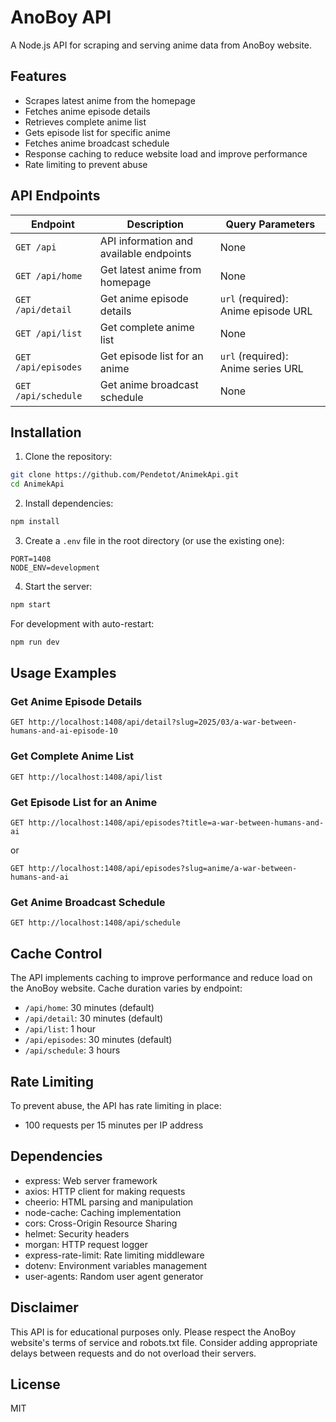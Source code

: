 # AnoBoy API

A Node.js API for scraping and serving anime data from AnoBoy website.

## Features

- Scrapes latest anime from the homepage
- Fetches anime episode details
- Retrieves complete anime list
- Gets episode list for specific anime
- Fetches anime broadcast schedule
- Response caching to reduce website load and improve performance
- Rate limiting to prevent abuse

## API Endpoints

| Endpoint | Description | Query Parameters |
|----------|-------------|------------------|
| `GET /api` | API information and available endpoints | None |
| `GET /api/home` | Get latest anime from homepage | None |
| `GET /api/detail` | Get anime episode details | `url` (required): Anime episode URL |
| `GET /api/list` | Get complete anime list | None |
| `GET /api/episodes` | Get episode list for an anime | `url` (required): Anime series URL |
| `GET /api/schedule` | Get anime broadcast schedule | None |

## Installation

1. Clone the repository:
```bash
git clone https://github.com/Pendetot/AnimekApi.git
cd AnimekApi
```

2. Install dependencies:
```bash
npm install
```

3. Create a `.env` file in the root directory (or use the existing one):
```
PORT=1408
NODE_ENV=development
```

4. Start the server:
```bash
npm start
```

For development with auto-restart:
```bash
npm run dev
```

## Usage Examples

### Get Anime Episode Details
```
GET http://localhost:1408/api/detail?slug=2025/03/a-war-between-humans-and-ai-episode-10
```

### Get Complete Anime List
```
GET http://localhost:1408/api/list
```

### Get Episode List for an Anime
```
GET http://localhost:1408/api/episodes?title=a-war-between-humans-and-ai
```
or
```
GET http://localhost:1408/api/episodes?slug=anime/a-war-between-humans-and-ai
```

### Get Anime Broadcast Schedule
```
GET http://localhost:1408/api/schedule
```

## Cache Control

The API implements caching to improve performance and reduce load on the AnoBoy website. Cache duration varies by endpoint:

- `/api/home`: 30 minutes (default)
- `/api/detail`: 30 minutes (default)
- `/api/list`: 1 hour
- `/api/episodes`: 30 minutes (default)
- `/api/schedule`: 3 hours

## Rate Limiting

To prevent abuse, the API has rate limiting in place:
- 100 requests per 15 minutes per IP address

## Dependencies

- express: Web server framework
- axios: HTTP client for making requests
- cheerio: HTML parsing and manipulation
- node-cache: Caching implementation
- cors: Cross-Origin Resource Sharing
- helmet: Security headers
- morgan: HTTP request logger
- express-rate-limit: Rate limiting middleware
- dotenv: Environment variables management
- user-agents: Random user agent generator

## Disclaimer

This API is for educational purposes only. Please respect the AnoBoy website's terms of service and robots.txt file. Consider adding appropriate delays between requests and do not overload their servers.

## License

MIT